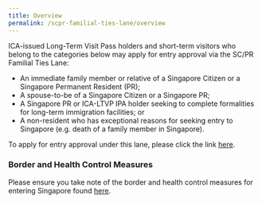 ```yaml
---
title: Overview
permalink: /scpr-familial-ties-lane/overview
---
```


ICA-issued Long-Term Visit Pass holders and short-term visitors who belong to the categories below may apply for entry approval via the SC/PR Familial Ties Lane:

- An immediate family member or relative of a Singapore Citizen or a Singapore Permanent Resident (PR);
- A spouse-to-be of a Singapore Citizen or a Singapore PR;
- A Singapore PR or ICA-LTVP IPA holder seeking to complete formalities for long-term immigration facilities; or
- A non-resident who has exceptional reasons for seeking entry to Singapore (e.g. death of a family member in Singapore).

To apply for entry approval under this lane, please click the link [here](https://form.gov.sg/#!/5e3648e9405c180011dc5f9c).

### Border and Health Control Measures

Please ensure you take note of the border and health control measures for entering Singapore found [here](/health/overview).
